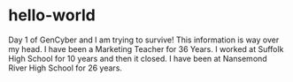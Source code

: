 # hello-world
Day 1 of GenCyber and I am trying to survive! This information is way over my head.
I have been a Marketing Teacher for 36 Years. I worked at Suffolk High School for 10 years and then it closed. I have been at Nansemond River High School for 26 years.
